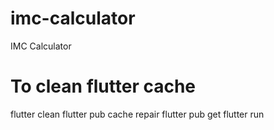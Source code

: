 # imc-calculator
IMC Calculator

# To clean flutter cache
flutter clean
flutter pub cache repair
flutter pub get
flutter run